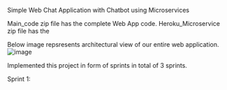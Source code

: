 Simple Web Chat Application with Chatbot using Microservices

Main_code zip file has the complete Web App code.
Heroku_Microservice zip file has the 

Below image repsresents architectural view of our entire web application.
![image](https://user-images.githubusercontent.com/36757754/191117678-25d3d6b4-7208-4091-a583-549fbd66b07d.png)

Implemented this project in form of sprints in total of 3 sprints.

Sprint 1:
